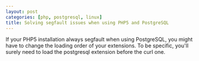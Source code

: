 ```yaml
---
layout: post
categories: [php, postgresql, linux]
title: Solving segfault issues when using PHP5 and PostgreSQL
---
```


If your PHP5 installation always segfault when using PostgreSQL, you
might have to change the loading order of your extensions. To be
specific, you'll surely need to load the postgresql extension before the
curl one.

